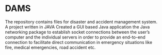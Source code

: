 # DAMS
The repository contains files for disaster and accident management system. A project written in JAVA 
Created a GUI based Java application the Java networking package to establish socket connections between 
the user’s computer and the individual servers in order to provide an end-to-end connection to facilitate 
direct communication in emergency situations like fire, medical emergencies, road accident etc.
